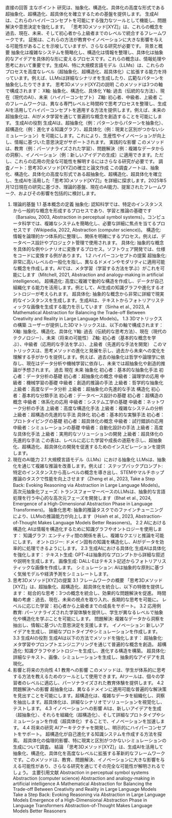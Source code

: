 直接の回答
主なポイント
研究は、抽象化、構造化、具体化の高度な形式である超抽象化、超構造化、超具体化を確立するための基盤を提供します。
生成AIは、これらのハイパーコンセプトを可能にする強力なツールとして機能し、問題解決や意思決定を強化します。
「思考3Dメソッド[XYZ]」は、これらの概念を過去、現在、未来、そして初心者から上級者までのレベルで統合するフレームワークです。
証拠は、これらの方法が教育やイノベーションに大きな影響を与える可能性があることを示唆していますが、さらなる研究が必要です。
背景と概要
抽象化は複雑なシステムを簡略化し、構造化は情報を整理し、具体化は抽象的なアイデアを具体的な形に変えるプロセスです。これらの概念は、情報処理や思考において重要です。生成AI、特に大規模言語モデル（LLMs）は、これらのプロセスを高度なレベル（超抽象化、超構造化、超具体化）に拡張する能力を持っています。例えば、LLMsは詳細なシナリオを生成したり、広範なパターンを抽象化したりできます。
思考3Dメソッド[XYZ]の説明
このメソッドは3つの軸で構成されます：
X軸: 抽象化、構造化、具体化
Y軸: 過去（伝統的な方法）、現在（現代のAI）、未来（ハイパーコンセプト）
Z軸: 初心者、中級者、上級者
このフレームワークは、異なる専門レベルと時間枠で思考プロセスを整理し、生成AIを活用してハイパーコンセプトを適用する方法を提供します。例えば、未来の超抽象化は、AIがメタ学習を通じて普遍的な概念を創造することを可能にします。
生成AIの役割
生成AIは、超抽象化（例：パターンからパターンを抽象化）、超構造化（例：進化する知識グラフ）、超具体化（例：現実と区別がつかないシミュレーション）を可能にします。これにより、生産性やイノベーションが向上し、情報に基づいた意思決定がサポートされます。
実践的な影響
このメソッドは、教育（例：パーソナライズされた学習）、問題解決（例：複雑なデータからの洞察）、イノベーション（例：新しいアイデアの生成）に適用できます。ただし、これらの応用の完全な可能性を解明するにはさらなる研究が必要です。
調査ノート：思考3Dメソッド[XYZ]の確立と論文作成
この調査ノートは、抽象化、構造化、具体化の高度な形式である超抽象化、超構造化、超具体化を確立し、生成AIを活用した「思考3Dメソッド[XYZ]」を詳細に探求します。2025年5月12日現在の研究に基づき、理論的基盤、現在のAI能力、提案されたフレームワーク、およびその影響を包括的に検討します。
1. 理論的基盤
1.1 基本概念の定義
抽象化: 認知科学では、特定のインスタンスから一般的な概念を形成するプロセスであり、学習と推論の基礎です（Barsalou, 2003, Abstraction in perceptual symbol systems）。コンピュータ科学では、複雑なシステムを簡略化し、必要な詳細に焦点を当てるプロセスです（Wikipedia, 2022, Abstraction (computer science))。
構造化: 情報を論理的かつ体系的に整理し、関係を明確にするプロセス。例えば、データベース設計やプロジェクト管理で使用されます。
具体化: 抽象的な概念を具体的な例やシナリオに変換するプロセス。ソフトウェア開発では、仕様をコードに変換する例があります。
1.2 ハイパーコンセプトの提案
超抽象化: 非常に高いレベルの一般化を指し、異なるドメインやモダリティに適用可能な概念を作成します。AIでは、メタ学習（学習する方法を学ぶ）がこれを可能にします（Mitchell, 2021, Abstraction and analogy-making in artificial intelligence)。
超構造化: 高度に複雑で動的な構造を作成し、データが自己組織化する能力を活用します。例として、AI生成の知識グラフや進化するオントロジーが考えられます。
超具体化: 抽象的な概念から非常に詳細で現実的なインスタンスを生成します。生成AIは、テキストからフォトリアリスティックな画像を生成する能力を示しています（Sinha et al., 2023, A Mathematical Abstraction for Balancing the Trade-off Between Creativity and Reality in Large Language Models)。
1.3 3Dマトリックスの構築
ユーザーが提供した3Dマトリックスは、以下の軸で構成されます：
X軸: 抽象化、構造化、具体化
Y軸: 過去（伝統的な思考方法）、現在（現代のテクノロジー）、未来（将来の可能性）
Z軸: 初心者（基本的な概念を学ぶ）、中級者（応用的な手法を学ぶ）、上級者（先進的な手法を開発）
このマトリックスは、思考メソッドの進化と発展を示し、過去から未来への変化を理解する手がかりを提供します。例えば、過去の抽象化は哲学や論理学に依存し、現在はデータ分析や機械学習に依存し、未来では超抽象化や創造的推論が予想されます。
過去
現在
未来
抽象化
初心者：基本的な抽象化手法
初心者：データ分析の基礎
初心者：超抽象化の概念
中級者：論理学の応用
中級者：機械学習の基礎
中級者：創造的推論の手法
上級者：哲学的な抽象化
上級者：高度なデータ分析
上級者：超抽象化の先進的な手法
構造化
初心者：基本的な分類手法
初心者：データベース設計の基礎
初心者：超構造の概念
中級者：体系化の応用
中級者：システム工学の基礎
中級者：ネットワーク分析の手法
上級者：高度な構造化手法
上級者：複雑なシステムの分析
上級者：超構造の先進的な手法
具体化
初心者：基本的な実験手法
初心者：プロトタイピングの基礎
初心者：超具体化の概念
中級者：試行錯誤の応用
中級者：シミュレーションの基礎
中級者：自動化設計の手法
上級者：高度な具体化手法
上級者：実用的なソリューションの開発
上級者：超具体化の先進的な手法
この表は、レベルに応じた学習や成長の道筋を示し、超抽象化、超構造化、超具体化の開発を促進するためのインスピレーションを提供します。
2. 現在のAI能力
2.1 大規模言語モデル（LLMs）における抽象化
LLMsは、抽象化を通じて複雑な推論を改善します。例えば：
ステップバックプロンプト: 特定のインスタンスから高レベルの概念を導き出し、STEMやマルチホップ推論のタスクで性能を向上させます（Zheng et al., 2023, Take a Step Back: Evoking Reasoning via Abstraction in Large Language Models)。
高次元抽象化フェーズ: トランスフォーマーベースのLLMsは、抽象的な言語処理を行う中心的な高次元フェーズを開発します（Bhat et al., 2024, Emergence of a High-Dimensional Abstraction Phase in Language Transformers)。
抽象化思考: 抽象的推論タスクでのファインチューニングにより、LLMsの推論能力が向上します（Hsieh et al., 2023, Abstraction-of-Thought Makes Language Models Better Reasoners)。
2.2 AIにおける構造化
AIは情報を構造化するために知識グラフやオントロジーを使用します：
知識グラフ: エンティティ間の関係を表し、複雑なクエリと推論を可能にします。
オントロジー: ドメイン固有の知識を構造化し、AIがデータを効率的に処理できるようにします。
2.3 生成AIにおける具体化
生成AIは具体化を強化します：
テキスト生成: GPT-4は抽象的なプロンプトから詳細な叙述や説明を生成します。
画像生成: DALL-Eはテキスト記述からフォトリアリスティックな画像を作成します。
シミュレーション: AIは抽象的な原則に基づく気候モデルや経済予測をシミュレートします。
3. 思考3Dメソッド[XYZ]の提案
3.1 フレームワークの概要
「思考3Dメソッド[XYZ]」は、超抽象化、超構造化、超具体化を統合し、以下の特徴を提供します：
総合的な思考：3つの概念を統合し、効果的な問題解決を促進。
時間軸の考慮：過去、現在、未来の視点を取り入れ、長期的な思考を可能に。
レベルに応じた学習：初心者から上級者までの成長をサポート。
3.2 応用例
教育: パーソナライズされた学習体験を提供し、学生が異なるレベルで抽象化や構造化を学ぶことを可能にします。
問題解決: 複雑なデータから洞察を抽出し、情報に基づいた意思決定を支援します。
イノベーション: 新しいアイデアを生成し、詳細なプロトタイプやシミュレーションを作成します。
3.3 生成AIの役割
生成AIは以下の方法でメソッドを強化します：
超抽象化: メタ学習やプロンプトエンジニアリングを通じて普遍的な概念を創造。
超構造化: 知識グラフやオントロジーを生成し、進化する構造を構築。
超具体化: 詳細なテキスト、画像、シミュレーションを生成し、抽象的なアイデアを具現化。
4. 影響と将来の方向性
4.1 教育への影響
このメソッドは、学生が体系的に思考する方法を教えるためのツールとして使用できます。AIツールは、個々の学習者のレベルに適応し、パーソナライズされた教育体験を提供します。
4.2 問題解決への影響
超抽象化は、異なるドメインに適用可能な普遍的な解決策を見出すことを可能にします。超構造化は、複雑なデータを組織化し、洞察を抽出します。超具体化は、詳細なシナリオでソリューションを視覚化し、テストします。
4.3 イノベーションへの影響
AIは、新しいアイデアを生成（超抽象化）、それらを組織化（超構造化）、そして詳細なプロトタイプやシミュレーションを作成（超具体化）することで、イノベーションを加速します。
4.4 将来の研究
AIアーキテクチャを開発し、明示的にハイパーコンセプトをサポート。
超構造化が自己進化する知識システムを作成する方法を探索。
超具体化の倫理的影響、特に現実と区別がつかないシミュレーションの生成について調査。
結論
「思考3Dメソッド[XYZ]」は、生成AIを活用して抽象化、構造化、具体化を高度なレベルに拡張する革新的なフレームワークです。このメソッドは、教育、問題解決、イノベーションに大きな影響を与える可能性があり、さらなる研究を通じてその完全な可能性が解明されるでしょう。
主要引用文献
Abstraction in perceptual symbol systems
Abstraction (computer science)
Abstraction and analogy-making in artificial intelligence
A Mathematical Abstraction for Balancing the Trade-off Between Creativity and Reality in Large Language Models
Take a Step Back: Evoking Reasoning via Abstraction in Large Language Models
Emergence of a High-Dimensional Abstraction Phase in Language Transformers
Abstraction-of-Thought Makes Language Models Better Reasoners
